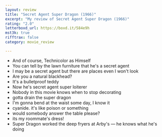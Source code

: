 ```yaml
---
layout: review
title: "Secret Agent Super Dragon (1966)"
excerpt: "My review of Secret Agent Super Dragon (1966)"
rating: "2.0"
letterboxd_url: https://boxd.it/584e9h
mst3k: true
rifftrax: false
category: movie_review

---
```


* And of course, Technicolor as Himself
* You can tell by the lawn furniture that he's a secret agent
* I may be a secret agent but there are places even I won't look
* Are you a natural blackhead?
* It's a bulletproof teddy
* Now he's secret agent super loiterer
* Nobody in this movie knows when to stop decorating
* gotta drain the super dragon
* I'm gonna bend at the waist some day, I know it
* cyanide. it's like poison or something 
* would somebody answer the table please?
* its my roommate's dress!
* Super Dragon worked the deep fryers at Arby's — he knows what he's doing